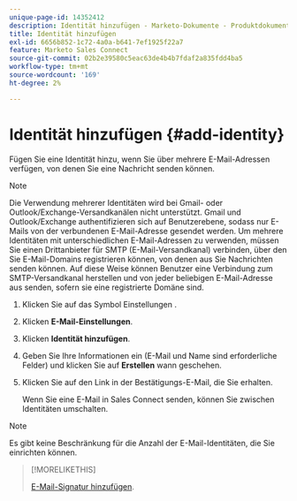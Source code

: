 ```yaml
---
unique-page-id: 14352412
description: Identität hinzufügen - Marketo-Dokumente - Produktdokumentation
title: Identität hinzufügen
exl-id: 6656b852-1c72-4a0a-b641-7ef1925f22a7
feature: Marketo Sales Connect
source-git-commit: 02b2e39580c5eac63de4b4b7fdaf2a835fdd4ba5
workflow-type: tm+mt
source-wordcount: '169'
ht-degree: 2%

---
```


# Identität hinzufügen {#add-identity}

Fügen Sie eine Identität hinzu, wenn Sie über mehrere E-Mail-Adressen verfügen, von denen Sie eine Nachricht senden können.

>[!NOTE]
>
>Die Verwendung mehrerer Identitäten wird bei Gmail- oder Outlook/Exchange-Versandkanälen nicht unterstützt. Gmail und Outlook/Exchange authentifizieren sich auf Benutzerebene, sodass nur E-Mails von der verbundenen E-Mail-Adresse gesendet werden. Um mehrere Identitäten mit unterschiedlichen E-Mail-Adressen zu verwenden, müssen Sie einen Drittanbieter für SMTP (E-Mail-Versandkanal) verbinden, über den Sie E-Mail-Domains registrieren können, von denen aus Sie Nachrichten senden können. Auf diese Weise können Benutzer eine Verbindung zum SMTP-Versandkanal herstellen und von jeder beliebigen E-Mail-Adresse aus senden, sofern sie eine registrierte Domäne sind.

1. Klicken Sie auf das Symbol Einstellungen .

1. Klicken **E-Mail-Einstellungen**.

1. Klicken **Identität hinzufügen**.

1. Geben Sie Ihre Informationen ein (E-Mail und Name sind erforderliche Felder) und klicken Sie auf **Erstellen** wann geschehen.

1. Klicken Sie auf den Link in der Bestätigungs-E-Mail, die Sie erhalten.

   Wenn Sie eine E-Mail in Sales Connect senden, können Sie zwischen Identitäten umschalten.

>[!NOTE]
>
>Es gibt keine Beschränkung für die Anzahl der E-Mail-Identitäten, die Sie einrichten können.

>[!MORELIKETHIS]
>
>[E-Mail-Signatur hinzufügen](/help/marketo/product-docs/marketo-sales-connect/getting-started/email-settings/add-your-email-signature.md).
